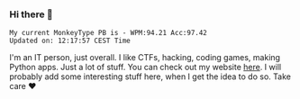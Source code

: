 ### Hi there 👋
<!-- PB START -->
```
My current MonkeyType PB is - WPM:94.21 Acc:97.42
Updated on: 12:17:57 CEST Time
```
<!-- PB END -->
I'm an IT person, just overall. I like CTFs, hacking, coding games, making Python apps. Just a lot of stuff.
You can check out my website [here](https://skill3472.github.io/).
I will probably add some interesting stuff here, when I get the idea to do so. Take care ❤️

